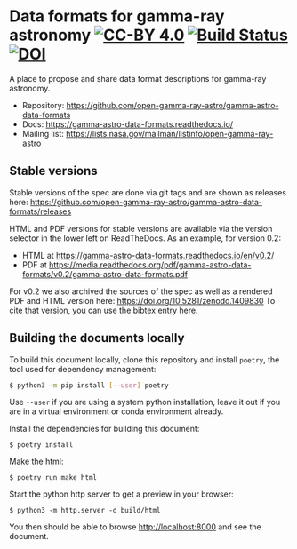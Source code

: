 # Data formats for gamma-ray astronomy [![CC-BY 4.0](https://licensebuttons.net/l/by/4.0/88x31.png)](https://creativecommons.org/licenses/by/4.0/) [![Build Status](https://travis-ci.com/open-gamma-ray-astro/gamma-astro-data-formats.svg?branch=master)](https://travis-ci.com/open-gamma-ray-astro/gamma-astro-data-formats) [![DOI](https://zenodo.org/badge/DOI/10.5281/zenodo.1409831.svg)](https://doi.org/10.5281/zenodo.1409831)

A place to propose and share data format descriptions for gamma-ray astronomy.

* Repository: https://github.com/open-gamma-ray-astro/gamma-astro-data-formats
* Docs: https://gamma-astro-data-formats.readthedocs.io/
* Mailing list: https://lists.nasa.gov/mailman/listinfo/open-gamma-ray-astro

## Stable versions

Stable versions of the spec are done via git tags and are shown as releases here:
https://github.com/open-gamma-ray-astro/gamma-astro-data-formats/releases

HTML and PDF versions for stable versions are available via the version selector
in the lower left on ReadTheDocs. As an example, for version 0.2:

- HTML at <https://gamma-astro-data-formats.readthedocs.io/en/v0.2/>
- PDF at <https://media.readthedocs.org/pdf/gamma-astro-data-formats/v0.2/gamma-astro-data-formats.pdf>

For v0.2 we also archived the sources of the spec as well as a rendered PDF and HTML version here:
<https://doi.org/10.5281/zenodo.1409830> 
To cite that version, you can use the bibtex entry [here](https://zenodo.org/record/1409831/export/hx#.W5EBLNgzY_U).

## Building the documents locally

To build this document locally, clone this repository and install `poetry`,
the tool used for dependency management:
```bash
$ python3 -m pip install [--user] poetry
```
Use `--user` if you are using a system python installation, leave it out if
you are in a virtual environment or conda environment already.

Install the dependencies for building this document:
```
$ poetry install
```

Make the html:
```
$ poetry run make html
```

Start the python http server to get a preview in your browser:
```
$ python3 -m http.server -d build/html
```

You then should be able to browse <http://localhost:8000> and see the document.
